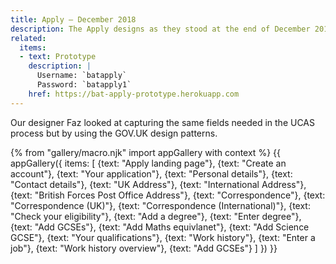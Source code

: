 ```yaml
---
title: Apply – December 2018
description: The Apply designs as they stood at the end of December 2018.
related:
  items:
  - text: Prototype
    description: |
      Username: `batapply`
      Password: `batapply1`
    href: https://bat-apply-prototype.herokuapp.com
---
```

Our designer Faz looked at capturing the same fields needed in the UCAS process but by using the GOV.UK design patterns.

{% from "gallery/macro.njk" import appGallery with context %}
{{ appGallery({
  items: [
    {text: "Apply landing page"},
    {text: "Create an account"},
    {text: "Your application"},
    {text: "Personal details"},
    {text: "Contact details"},
    {text: "UK Address"},
    {text: "International Address"},
    {text: "British Forces Post Office Address"},
    {text: "Correspondence"},
    {text: "Correspondence (UK)"},
    {text: "Correspondence (International)"},
    {text: "Check your eligibility"},
    {text: "Add a degree"},
    {text: "Enter degree"},
    {text: "Add GCSEs"},
    {text: "Add Maths equivlanet"},
    {text: "Add Science GCSE"},
    {text: "Your qualifications"},
    {text: "Work history"},
    {text: "Enter a job"},
    {text: "Work history overview"},
    {text: "Add GCSEs"}
  ]
}) }}
